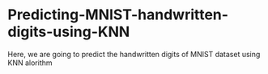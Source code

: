 # Predicting-MNIST-handwritten-digits-using-KNN
Here, we are going to predict the handwritten digits of MNIST dataset using KNN alorithm
